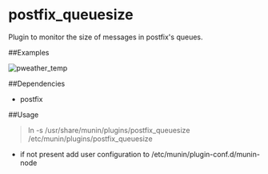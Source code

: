 # postfix_queuesize

Plugin to monitor the size of messages in postfix's queues.


##Examples

![pweather_temp](http://www.vp44.net/storage/images/github/munin/postfix_queuesize-day.png)


##Dependencies

- postfix


##Usage

> ln -s /usr/share/munin/plugins/postfix_queuesize /etc/munin/plugins/postfix_queuesize

+ if not present add user configuration to /etc/munin/plugin-conf.d/munin-node
